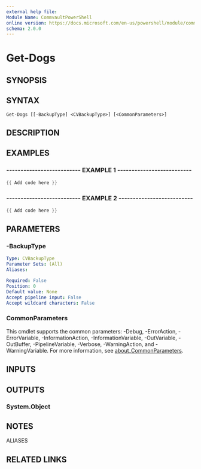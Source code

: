 ```yaml
---
external help file:
Module Name: CommvaultPowerShell
online version: https://docs.microsoft.com/en-us/powershell/module/commvaultpowershell/get-dogs
schema: 2.0.0
---
```


# Get-Dogs

## SYNOPSIS


## SYNTAX

```
Get-Dogs [[-BackupType] <CVBackupType>] [<CommonParameters>]
```

## DESCRIPTION


## EXAMPLES

### -------------------------- EXAMPLE 1 --------------------------
```powershell
{{ Add code here }}
```



### -------------------------- EXAMPLE 2 --------------------------
```powershell
{{ Add code here }}
```



## PARAMETERS

### -BackupType


```yaml
Type: CVBackupType
Parameter Sets: (All)
Aliases:

Required: False
Position: 0
Default value: None
Accept pipeline input: False
Accept wildcard characters: False
```

### CommonParameters
This cmdlet supports the common parameters: -Debug, -ErrorAction, -ErrorVariable, -InformationAction, -InformationVariable, -OutVariable, -OutBuffer, -PipelineVariable, -Verbose, -WarningAction, and -WarningVariable. For more information, see [about_CommonParameters](http://go.microsoft.com/fwlink/?LinkID=113216).

## INPUTS

## OUTPUTS

### System.Object

## NOTES

ALIASES

## RELATED LINKS

